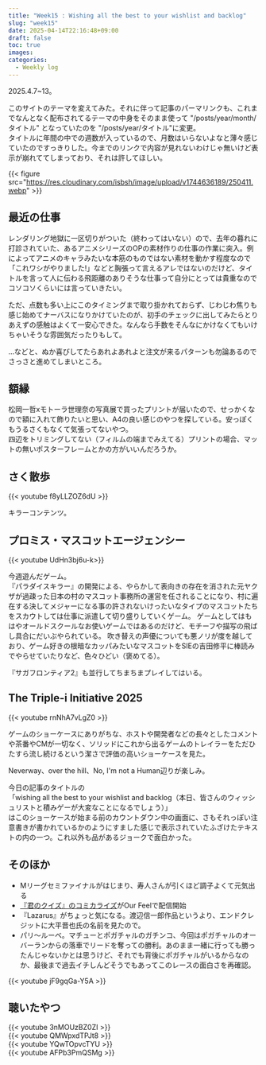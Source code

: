 ```yaml
---
title: "Week15 : Wishing all the best to your wishlist and backlog"
slug: "week15"
date: 2025-04-14T22:16:48+09:00
draft: false
toc: true
images:
categories:
  - Weekly log
---
```


2025.4.7~13。

このサイトのテーマを変えてみた。それに伴って記事のパーマリンクも、これまでなんとなく配布されてるテーマの中身をそのまま使って "/posts/year/month/タイトル" となっていたのを "/posts/year/タイトル"に変更。  
タイトルに年間の中での週数が入っているので、月数はいらないよなと薄々感じていたのですっきりした。今までのリンクで内容が見れないわけじゃ無いけど表示が崩れててしまっており、それは許してほしい。  

{{< figure src="https://res.cloudinary.com/isbsh/image/upload/v1744636189/250411.webp" >}}

<!--more-->

## 最近の仕事

レンダリング地獄に一区切りがついた（終わってはいない）ので、去年の暮れに打診されていた、あるアニメシリーズのOPの素材作りの仕事の作業に突入。例によってアニメのキャラみたいな本筋のものではない素材を動かす程度なので「これワシがやりました!」などと胸張って言えるアレではないのだけど、タイトルを言って人に伝わる飛距離のありそうな仕事って自分にとっては貴重なのでコソコソくらいには言っていきたい。  

ただ、点数も多い上にこのタイミングまで取り掛かれておらず、じわじわ焦りも感じ始めてナーバスになりかけていたのが、初手のチェックに出してみたらとりあえずの感触はよくて一安心できた。なんなら手数をそんなにかけなくてもいけちゃいそうな雰囲気だったりもして。

…などと、ぬか喜びしてたらあれよあれよと注文が来るパターンも勿論あるのでさっさと進めてしまいところ。  

## 額縁

松岡一哲xモトーラ世理奈の写真展で買ったプリントが届いたので、せっかくなので額に入れて飾りたいと思い、A4の良い感じのやつを探している。安っぽくもうるさくもなくて気張ってないやつ。  
四辺をトリミングしてない（フィルムの端までみえてる）プリントの場合、マットの無いポスターフレームとかの方がいいんだろうか。

## さく散歩

{{< youtube f8yLLZOZ6dU >}}

キラーコンテンツ。

## プロミス・マスコットエージェンシー

{{< youtube UdHn3bj6u-k>}}

今週遊んだゲーム。  
『パラダイスキラー』の開発による、やらかして表向きの存在を消された元ヤクザが過疎った日本の村のマスコット事務所の運営を任されることになり、村に遍在する決してメジャーになる事の許されないけったいなタイプのマスコットたちをスカウトしては仕事に派遣して切り盛りしていくゲーム。
ゲームとしてはもはやオールドスクールなお使いゲームではあるのだけど、モチーフや描写の飛ばし具合にだいぶやられている。
吹き替えの声優についても悪ノリが度を越しており、ゲーム好きの根暗なカッパみたいなマスコットをSIEの吉田修平に棒読みでやらせていたりなど、色々ひどい（褒めてる）。

『サガフロンティア2』も並行してちまちまプレイしてはいる。

## The Triple-i Initiative 2025

{{< youtube rnNhA7vLgZ0 >}}

ゲームのショーケースにありがちな、ホストや開発者などの長々としたコメントや茶番やCMが一切なく、ソリッドにこれから出るゲームのトレイラーをただひたすら流し続けるという潔さで評価の高いショーケースを見た。

Neverway、over the hill、No, I'm not a Human辺りが楽しみ。

今日の記事のタイトルの  
「wishing all the best to your wishlist and backlog（本日、皆さんのウィッシュリストと積みゲーが大変なことになるでしょう）」  
はこのショーケースが始まる前のカウントダウン中の画面に、さもそれっぽい注意書きが書かれているかのようにすました感じで表示されていたふざけたテキストの内の一つ。これ以外も品があるジョークで面白かった。

## そのほか

- Mリーグセミファイナルがはじまり、寿人さんが引くほど調子よくて元気出る
- [『君のクイズ』のコミカライズ](https://ourfeel.jp/episode/2550912965442737486)がOur Feelで配信開始
- 『Lazarus』がちょっと気になる。渡辺信一郎作品というより、エンドクレジットに大平晋也氏の名前を見たので。
- パリ～ルーベ。マチューとポガチャルのガチンコ、今回はポガチャルのオーバーランからの落車でリードを奪っての勝利。あのまま一緒に行っても勝ったんじゃないかとは思うけど、それでも背後にポガチャルがいるからなのか、最後まで過去イチしんどそうでもあってこのレースの面白さを再確認。

{{< youtube jF9gqGa-Y5A >}}

## 聴いたやつ

{{< youtube 3nMOUzBZ0ZI >}}  
{{< youtube  QMWpxdTPJt8 >}}  
{{< youtube YQwTOpvcTYU >}}  
{{< youtube AFPb3PmQSMg >}}